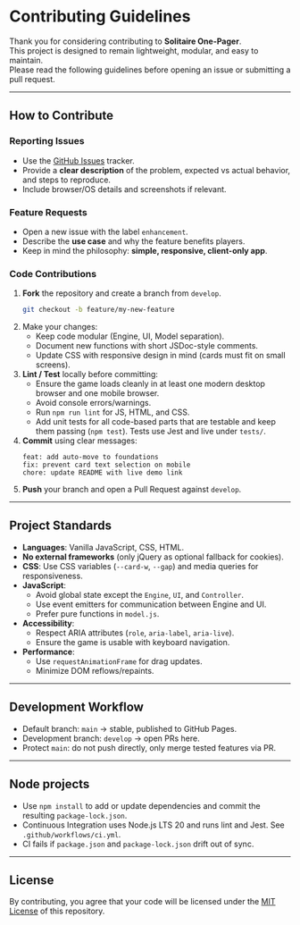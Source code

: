 # Contributing Guidelines

Thank you for considering contributing to **Solitaire One-Pager**.  
This project is designed to remain lightweight, modular, and easy to maintain.  
Please read the following guidelines before opening an issue or submitting a pull request.

---

## How to Contribute

### Reporting Issues
- Use the [GitHub Issues](../../issues) tracker.  
- Provide a **clear description** of the problem, expected vs actual behavior, and steps to reproduce.  
- Include browser/OS details and screenshots if relevant.

### Feature Requests
- Open a new issue with the label `enhancement`.  
- Describe the **use case** and why the feature benefits players.  
- Keep in mind the philosophy: **simple, responsive, client-only app**.

### Code Contributions
1. **Fork** the repository and create a branch from `develop`.  
   ```bash
   git checkout -b feature/my-new-feature
   ```
2. Make your changes:
   - Keep code modular (Engine, UI, Model separation).
   - Document new functions with short JSDoc-style comments.
   - Update CSS with responsive design in mind (cards must fit on small screens).
3. **Lint / Test** locally before committing:
   - Ensure the game loads cleanly in at least one modern desktop browser and one mobile browser.
   - Avoid console errors/warnings.
   - Run `npm run lint` for JS, HTML, and CSS.
   - Add unit tests for all code-based parts that are testable and keep them passing (`npm test`). Tests use Jest and live under `tests/`.
4. **Commit** using clear messages:
   ```
   feat: add auto-move to foundations
   fix: prevent card text selection on mobile
   chore: update README with live demo link
   ```
5. **Push** your branch and open a Pull Request against `develop`.

---

## Project Standards

- **Languages**: Vanilla JavaScript, CSS, HTML.  
- **No external frameworks** (only jQuery as optional fallback for cookies).  
- **CSS**: Use CSS variables (`--card-w`, `--gap`) and media queries for responsiveness.  
- **JavaScript**:
  - Avoid global state except the `Engine`, `UI`, and `Controller`.
  - Use event emitters for communication between Engine and UI.
  - Prefer pure functions in `model.js`.
- **Accessibility**: 
  - Respect ARIA attributes (`role`, `aria-label`, `aria-live`).
  - Ensure the game is usable with keyboard navigation.
- **Performance**:
  - Use `requestAnimationFrame` for drag updates.
  - Minimize DOM reflows/repaints.

---

## Development Workflow

- Default branch: `main` → stable, published to GitHub Pages.  
- Development branch: `develop` → open PRs here.  
- Protect `main`: do not push directly, only merge tested features via PR.

---

## Node projects

- Use `npm install` to add or update dependencies and commit the resulting `package-lock.json`.
- Continuous Integration uses Node.js LTS 20 and runs lint and Jest. See `.github/workflows/ci.yml`.
- CI fails if `package.json` and `package-lock.json` drift out of sync.

---

## License

By contributing, you agree that your code will be licensed under the [MIT License](LICENSE) of this repository.
